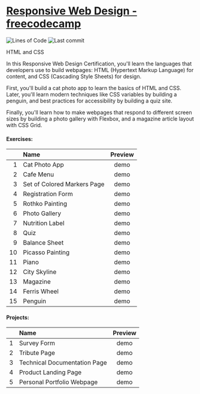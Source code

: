 # [Responsive Web Design - freecodecamp](https://www.freecodecamp.org/learn/2022/responsive-web-design/)
![Lines of Code](https://img.shields.io/tokei/lines/github.com/Krasipeace/Responsive-Web-Design---freecodecamp)
![Last commit](https://img.shields.io/github/last-commit/Krasipeace/Responsive-Web-Design---freecodecamp)


 HTML and CSS 

In this Responsive Web Design Certification, you'll learn the languages that developers use to build webpages: HTML (Hypertext Markup Language) for content, and CSS (Cascading Style Sheets) for design.

First, you'll build a cat photo app to learn the basics of HTML and CSS. Later, you'll learn modern techniques like CSS variables by building a penguin, and best practices for accessibility by building a quiz site.

Finally, you'll learn how to make webpages that respond to different screen sizes by building a photo gallery with Flexbox, and a magazine article layout with CSS Grid.


#### Exercises:
| | Name | Preview |
| ---: | :--- | :---: |
| 1 | Cat Photo App               | demo |
| 2 | Cafe Menu                   | demo |
| 3 | Set of Colored Markers Page | demo |
| 4 | Registration Form           | demo |
| 5 | Rothko Painting             | demo |
| 6 | Photo Gallery               | demo |
| 7 | Nutrition Label             | demo |
| 8 | Quiz                        | demo |
| 9 | Balance Sheet               | demo |
| 10 | Picasso Painting           | demo |
| 11 | Piano                      | demo |
| 12 | City Skyline               | demo |
| 13 | Magazine                   | demo |
| 14 | Ferris Wheel               | demo |
| 15 | Penguin                    | demo |


#### Projects:
|  | Name | Preview |
| ---: | :--- | :---: |
| 1 | Survey Form                  | demo |
| 2 | Tribute Page                 | demo |
| 3 | Technical Documentation Page | demo |
| 4 | Product Landing Page         | demo |
| 5 | Personal Portfolio Webpage   | demo |
